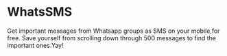 # WhatsSMS
Get important messages from Whatsapp groups as SMS on your mobile,for free. Save yourself from scrolling down through 500 messages to find the important ones.Yay!

